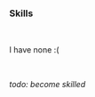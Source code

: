 <!-- no index -->

### Skills

<br>

I have none :(

<br>

*todo: become skilled*
<!-- LAST EDITED Wed Nov  8 14:40:18 2023 LAST EDITED-->
